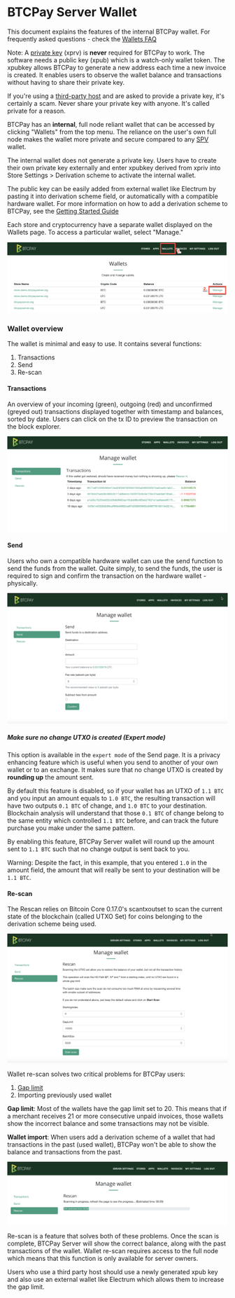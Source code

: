 # BTCPay Server Wallet
This document explains the features of the internal BTCPay wallet. For frequently asked questions - check the [Wallets FAQ](FAQ/FAQ-Wallet.md)

Note: A [private key](https://en.bitcoin.it/wiki/Private_key) (xprv) is **never** required for BTCPay to work. The software needs a public key (xpub) which is a watch-only wallet token. The xpubkey allows BTCPay to generate a new address each time a new invoice is created. It enables users to observe the wallet balance and transactions without having to share their private key.

If you're using a [third-party host](ThirdPartyHosting.md) and are asked to provide a private key, it's certainly a scam. Never share your private key with anyone. It's called private for a reason. 

BTCPay has an **internal**, full node reliant wallet that can be accessed by clicking "Wallets" from the top menu. The reliance on the user's own full node makes the wallet more private and secure compared to any [SPV](https://en.bitcoin.it/wiki/Thin_Client_Security#Simplified_Payment_Verification_.28SPV.29) wallet.

The internal wallet does not generate a private key. Users have to create their own private key externally and enter xpubkey derived from xpriv into Store Settings > Derivation scheme to activate the internal wallet. 

The public key can be easily added from external wallet like Electrum by pasting it into derivation scheme field, or automatically with a compatible hardware wallet. For more information on how to add a derivation scheme to BTCPay, see the [Getting Started Guide](GettingStarted.md)

Each store and cryptocurrency have a separate wallet displayed on the Wallets page.  To access a particular wallet, select "Manage."

![Wallets Page BTCPay](img/BTCPayWallets1.png)

### Wallet overview

The wallet is minimal and easy to use. It contains several functions:
1. Transactions
2. Send 
3. Re-scan

#### Transactions
An overview of your incoming (green), outgoing (red) and unconfirmed (greyed out) transactions displayed together with timestamp and balances, sorted by date. Users can click on the tx ID to preview the transaction on the block explorer.

![Individual Wallet](img/BTCPayWallets2.png)

#### Send
Users who own a compatible hardware wallet can use the send function to send the funds from the wallet. Quite simply, to send the funds, the user is required to sign and confirm the transaction on the hardware wallet - physically.

![Send from the Wallet](img/BTCPayWallets3.png)

##### Make sure no change UTXO is created (Expert mode)

This option is available in the `expert mode` of the Send page.
It is a privacy enhancing feature which is useful when you send to another of your own wallet or to an exchange. It makes sure that no change UTXO is created by **rounding up** the amount sent.

By default this feature is disabled, so if your wallet has an UTXO of `1.1 BTC` and you input an amount equals to `1.0 BTC`, the resulting transaction will have two outputs `0.1 BTC` of change, and `1.0 BTC` to your destination. Blockchain analysis will understand that those `0.1 BTC` of change belong to the same entity which controlled `1.1 BTC` before, and can track the future purchase you make under the same pattern.

By enabling this feature, BTCPay Server wallet will round up the amount sent to `1.1 BTC` such that no change output is sent back to you.

Warning: Despite the fact, in this example, that you entered `1.0` in the amount field, the amount that will really be sent to your destination will be `1.1 BTC`.

#### Re-scan
The Rescan relies on Bitcoin Core 0.17.0's scantxoutset to scan the current state of the blockchain (called UTXO Set) for coins belonging to the derivation scheme being used. 

![Wallet rescan](img/BTCPayWallets4.png)

Wallet re-scan solves two critical problems for BTCPay users:
1. [Gap limit](FAQ/FAQ-Wallet.md#missing-payments-in-my-software-or-hardware-wallet)
2. Importing previously used wallet

**Gap limit**: Most of the wallets have the gap limit set to 20. This means that if a merchant receives 21 or more consecutive unpaid invoices, those wallets show the incorrect balance and some transactions may not be visible.

**Wallet import**: When users add a derivation scheme of a wallet that had transactions in the past (used wallet), BTCPay won't be able to show the balance and transactions from the past.

![Wallet rescan progress](img/BTCPayWallets5.png)

Re-scan is a feature that solves both of these problems. Once the scan is complete, BTCPay Server will show the correct balance, along with the past transactions of the wallet. Wallet re-scan requires access to the full node which means that this function is only available for server owners.

Users who use a third party host should use a newly generated xpub key and also use an external wallet like Electrum which allows them to increase the gap limit.
